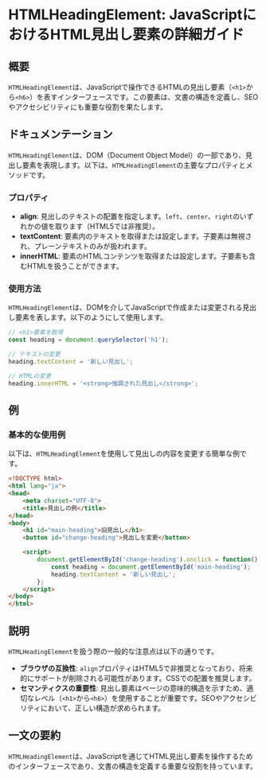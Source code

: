 <!--
Meta Description: # HTMLHeadingElement: JavaScriptにおけるHTML見出し要素の詳細ガイド ## 概要 `HTMLHeadingElement`は、JavaScriptで操作できるHTMLの見出し要素（`<h1>`から`<h6>`）を表すインターフェースです。この要素は、文書の構造を定義...
Meta Keywords: heading, htmlheadingelement, document, html, textcontent
-->

# HTMLHeadingElement: JavaScriptにおけるHTML見出し要素の詳細ガイド

## 概要
`HTMLHeadingElement`は、JavaScriptで操作できるHTMLの見出し要素（`<h1>`から`<h6>`）を表すインターフェースです。この要素は、文書の構造を定義し、SEOやアクセシビリティにも重要な役割を果たします。

## ドキュメンテーション
`HTMLHeadingElement`は、DOM（Document Object Model）の一部であり、見出し要素を表現します。以下は、`HTMLHeadingElement`の主要なプロパティとメソッドです。

### プロパティ
- **align**: 見出しのテキストの配置を指定します。`left`、`center`、`right`のいずれかの値を取ります（HTML5では非推奨）。
- **textContent**: 要素内のテキストを取得または設定します。子要素は無視され、プレーンテキストのみが扱われます。
- **innerHTML**: 要素のHTMLコンテンツを取得または設定します。子要素も含むHTMLを扱うことができます。

### 使用方法
`HTMLHeadingElement`は、DOMを介してJavaScriptで作成または変更される見出し要素を表します。以下のようにして使用します。

```javascript
// <h1>要素を取得
const heading = document.querySelector('h1');

// テキストの変更
heading.textContent = '新しい見出し';

// HTMLの変更
heading.innerHTML = '<strong>強調された見出し</strong>';
```

## 例
### 基本的な使用例

以下は、`HTMLHeadingElement`を使用して見出しの内容を変更する簡単な例です。

```html
<!DOCTYPE html>
<html lang="ja">
<head>
    <meta charset="UTF-8">
    <title>見出しの例</title>
</head>
<body>
    <h1 id="main-heading">旧見出し</h1>
    <button id="change-heading">見出しを変更</button>

    <script>
        document.getElementById('change-heading').onclick = function() {
            const heading = document.getElementById('main-heading');
            heading.textContent = '新しい見出し';
        };
    </script>
</body>
</html>
```

## 説明
`HTMLHeadingElement`を扱う際の一般的な注意点は以下の通りです。

- **ブラウザの互換性**: `align`プロパティはHTML5で非推奨となっており、将来的にサポートが削除される可能性があります。CSSでの配置を推奨します。
- **セマンティクスの重要性**: 見出し要素はページの意味的構造を示すため、適切なレベル（`<h1>`から`<h6>`）を使用することが重要です。SEOやアクセシビリティにおいて、正しい構造が求められます。

## 一文の要約
`HTMLHeadingElement`は、JavaScriptを通じてHTML見出し要素を操作するためのインターフェースであり、文書の構造を定義する重要な役割を持っています。